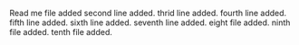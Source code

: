 
Read me file added
second line added.
thrid line added.
fourth line added.
fifth line added.
sixth line added.
seventh line added.
eight file added.
ninth file added.
tenth file added.